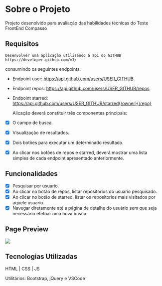 

# Sobre o Projeto

Projeto desenolvido para avaliação das habilidades técnicas  do Teste FrontEnd Compasso


## Requisitos
    Desenvolver uma aplicação utilizando a api do GITHUB https://developer.github.com/v3/ 
consumindo os seguintes endpoints:
-	Endpoint user: https://api.github.com/users/USER_GITHUB
-	Endpoint repos: https://api.github.com/users/USER_GITHUB/repos
-	Endpoint starred: https://api.github.com/users/USER_GITHUB/starred{/owner}{/repo}
     
 	
	Alicação deverá constituir três componentes principais:

- [X] O campo de busca.
- [X] Visualização de resultados.
- [X] Dois botões para executar um determinado resultado.
- [X] Ao clicar nos botões de repos e starred, deverá mostrar uma lista simples de cada endpoint apresentado anteriormente.
        

## Funcionalidades  
- [x] Pesquisar por usuario.
- [x] Ao clicar no botão de repos, listar repositorios do usuario pesquisado.
- [x] Ao clicar no botão de starred, listar os repositorios mais visitados por aquele usuario.
- [x] Navegar diretamente até a página de detalhe do usuário sem que seja necessário efetuar uma nova busca.

## Page Preview

![](https://i.imgur.com/KiVIQOE.png)

## Tecnologias Utilizadas

HTML | CSS | JS

Utilitários: Bootstrap, jQuery e VSCode

